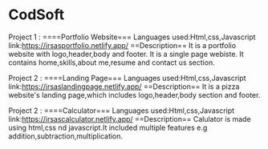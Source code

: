 # CodSoft
Project 1 : ====Portfolio Website===
Languages used:Html,css,Javascript
link:https://irsasportfolio.netlify.app/
==Description==
It is a portfolio website with logo,header,body and footer.
It is a single page webiste.
It contains home,skills,about me,resume and contact us section.

Project 2 : ====Landing Page===
Languages used:Html,css,Javascript
link:https://irsaslandingpage.netlify.app/
==Description==
It is a pizza website's landing page,which includes logo,header,body section and footer.


Project 2 : ====Calculator===
Languages used:Html,css,Javascript
link:https://irsascalculator.netlify.app/
==Description==
Calulator is made using html,css nd javascript.It included multiple features e.g addition,subtraction,multiplication.
